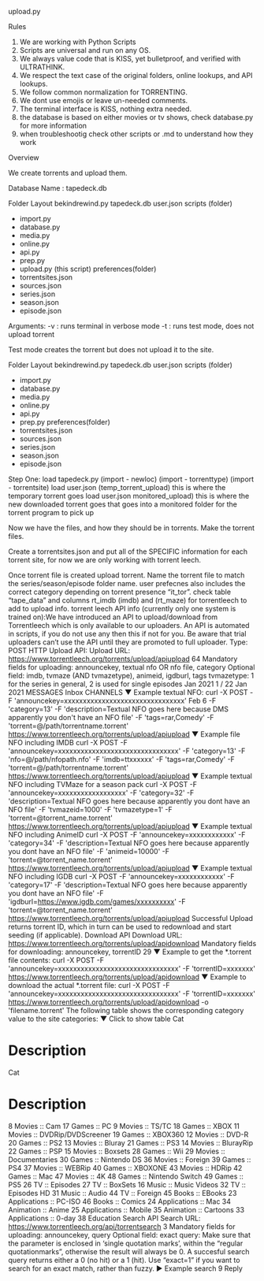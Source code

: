 upload.py

Rules

1. We are working with Python Scripts
2. Scripts are universal and run on any OS.
3. We always value code that is KISS, yet bulletproof, and verified with ULTRATHINK.
4. We respect the text case of the original folders, online lookups, and API lookups.
5. We follow common normalization for TORRENTING.
6. We dont use emojis or leave un-needed comments.
7. The terminal interface is KISS, nothing extra needed.
8. the database is based on either movies or tv shows, check database.py for more information
9. when troubleshootig check other scripts or .md to understand how they work


Overview

We create torrents and upload them.

Database Name : tapedeck.db

Folder Layout
bekindrewind.py
tapedeck.db
user.json
scripts (folder)
- import.py
- database.py
- media.py
- online.py
- api.py 
- prep.py
- upload.py (this script)
preferences(folder)
- torrentsites.json
- sources.json
- series.json
- season.json
- episode.json



Arguments:
-v : runs terminal in verbose mode
-t : runs test mode, does not upload torrent

Test mode creates the torrent but does not upload it to the site. 

Folder Layout
bekindrewind.py
tapedeck.db
user.json
scripts (folder)
- import.py
- database.py
- media.py
- online.py
- api.py
- prep.py
preferences(folder)
- torrentsites.json
- sources.json
- series.json
- season.json
- episode.json


Step One:
load tapedeck.py (import - newloc) (import - torrenttype) (import - torrentsite)
load user.json (temp_torrent_upload) this is where the temporary torrent goes
load user.json monitored_upload) this is where the new downloaded torrent goes that goes into a monitored folder for the torrent program to pick up


Now we have the files, and how they should be in torrents. Make the torrent files. 

Create a torrentsites.json and put all of the SPECIFIC information for each torrent site, for now we are only working with torrent leech. 





Once torrent file is created upload torrent. Name the torrent file to match the series/season/episode folder name.
user prefecnes also includes the correct category depending on torrent presence “it_tor”. check table “tape_data” and columns rt_imdb (imdb) and (rt_maze) for torrentleech to add to upload info. 
torrent leech API info (currently only one system is trained on):We have introduced an API to upload/download from Torrentleech which is only
available to our uploaders. An API is automated in scripts, if you do not use any
then this if not for you. Be aware that trial uploaders can’t use the API until they
are promoted to full uploader.
Type: POST HTTP
Upload API:
Upload URL: https://www.torrentleech.org/torrents/upload/apiupload
64
Mandatory fields for uploading: announcekey, textual nfo OR nfo file, category
Optional field: imdb, tvmaze (AND tvmazetype), animeid, igdburl, tags
tvmazetype: 1 for the series in general, 2 is used for single episodes
Jan 2021
1 / 22
Jan 2021
MESSAGES
Inbox
CHANNELS
▼ Example textual NFO:
curl -X POST -F 'announcekey=xxxxxxxxxxxxxxxxxxxxxxxxxxxxxxxx'
Feb 6
-F 'category=13' -F 'description=Textual NFO goes here because
DMS
apparently you don't have an NFO file' -F 'tags=rar,Comedy' -F
'torrent=@/path/torrentname.torrent'
https://www.torrentleech.org/torrents/upload/apiupload
▼ Example file NFO including IMDB
curl -X POST -F 'announcekey=xxxxxxxxxxxxxxxxxxxxxxxxxxxxxxxx'
-F 'category=13' -F 'nfo=@/path/nfopath.nfo' -F 'imdb=ttxxxxxx'
-F 'tags=rar,Comedy' -F 'torrent=@/path/torrentname.torrent'
https://www.torrentleech.org/torrents/upload/apiupload
▼ Example textual NFO including TVMaze for a season pack
curl -X POST -F 'announcekey=xxxxxxxxxxxxxxxxxx' -F
'category=32' -F 'description=Textual NFO goes here because
apparently you dont have an NFO file' -F 'tvmazeid=1000' -F
'tvmazetype=1' -F 'torrent=@torrent_name.torrent'
https://www.torrentleech.org/torrents/upload/apiupload
▼ Example textual NFO including AnimeID
curl -X POST -F 'announcekey=xxxxxxxxxxxx' -F 'category=34' -F
'description=Textual NFO goes here because apparently you dont
have an NFO file' -F 'animeid=10000' -F
'torrent=@torrent_name.torrent'
https://www.torrentleech.org/torrents/upload/apiupload
▼ Example textual NFO including IGDB
curl -X POST -F 'announcekey=xxxxxxxxxxxx' -F 'category=17' -F
'description=Textual NFO goes here because apparently you dont
have an NFO file' -F
'igdburl=https://www.igdb.com/games/xxxxxxxxxx' -F
'torrent=@torrent_name.torrent'
https://www.torrentleech.org/torrents/upload/apiupload
Successful Upload returns torrent ID, which in turn can be used to redownload
and start seeding (if applicable).
Download API
Download URL: https://www.torrentleech.org/torrents/upload/apidownload
Mandatory fields for downloading: announcekey, torrentID
29
▼ Example to get the *.torrent file contents:
curl -X POST -F 'announcekey=xxxxxxxxxxxxxxxxxxxxxxxxxxxxxxxx'
-F 'torrentID=xxxxxxx'
https://www.torrentleech.org/torrents/upload/apidownload
▼ Example to download the actual *.torrent file:
curl -X POST -F 'announcekey=xxxxxxxxxxxxxxxxxxxxxxxxxxxxxxxx'
-F 'torrentID=xxxxxxx'
https://www.torrentleech.org/torrents/upload/apidownload -o
'filename.torrent'
The following table shows the corresponding category value to the site
categories:
▼ Click to show table
Cat
# Description
Cat
# Description
8 Movies :: Cam 17 Games :: PC
9 Movies :: TS/TC 18 Games :: XBOX
11
Movies ::
DVDRip/DVDScreener
19 Games :: XBOX360
12 Movies :: DVD-R 20 Games :: PS2
13 Movies :: Bluray 21 Games :: PS3
14 Movies :: BlurayRip 22 Games :: PSP
15 Movies :: Boxsets 28 Games :: Wii
29 Movies :: Documentaries 30 Games :: Nintendo DS
36 Movies :: Foreign 39 Games :: PS4
37 Movies :: WEBRip 40 Games :: XBOXONE
43 Movies :: HDRip 42 Games :: Mac
47 Movies :: 4K 48
Games :: Nintendo
Switch
49 Games :: PS5
26 TV :: Episodes
27 TV :: BoxSets 16 Music :: Music Videos
32 TV :: Episodes HD 31 Music :: Audio
44 TV :: Foreign
45 Books :: EBooks
23 Applications :: PC-ISO 46 Books :: Comics
24 Applications :: Mac 34 Animation :: Anime
25 Applications :: Mobile 35 Animation :: Cartoons
33 Applications :: 0-day 38 Education
Search API
Search URL: https://www.torrentleech.org/api/torrentsearch
3
Mandatory fields for uploading: announcekey, query
Optional field: exact
query: Make sure that the parameter is enclosed in ‘single quotation marks’,
within the “regular quotationmarks”, otherwise the result will always be 0.
A succesful search query returns either a 0 (no hit) or a 1 (hit). Use “exact=1” if
you want to search for an exact match, rather than fuzzy.
► Example search
9 Reply